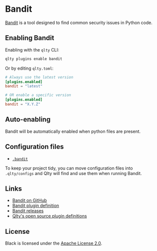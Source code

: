 # Bandit

[Bandit](https://github.com/pycqa/bandit) is a tool designed to find common security issues in Python code.

## Enabling Bandit

Enabling with the `qlty` CLI:

```bash
qlty plugins enable bandit
```

Or by editing `qlty.toml`:

```toml
# Always use the latest version
[plugins.enabled]
bandit = "latest"

# OR enable a specific version
[plugins.enabled]
bandit = "X.Y.Z"
```

## Auto-enabling

Bandit will be automatically enabled when python files are present.

## Configuration files

- [`.bandit`](https://bandit.readthedocs.io/en/latest/config.html)

To keep your project tidy, you can move configuration files into `.qlty/configs` and Qlty will find and use them when running Bandit.

## Links

- [Bandit on GitHub](https://github.com/pycqa/bandit)
- [Bandit plugin definition](https://github.com/qltyai/plugins/tree/main/linters/bandit)
- [Bandit releases](https://github.com/pycqa/bandit/releases)
- [Qlty's open source plugin definitions](https://github.com/qltyai/plugins)

## License

Black is licensed under the [Apache License 2.0](https://github.com/PyCQA/bandit/blob/main/LICENSE).
